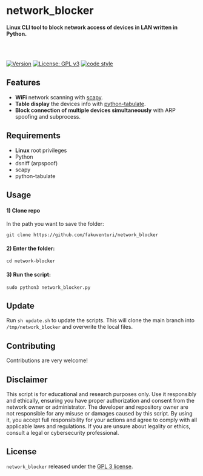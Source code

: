 # network_blocker
 
**Linux CLI tool to block network access of devices in LAN written in Python.**

<br />
<br />

[![Version](https://img.shields.io/badge/version-1.4.3-blue)](https://github.com/fakuventuri/network_blocker)
[![License: GPL v3](https://img.shields.io/badge/License-GPLv3-brightgreen.svg)](https://github.com/fakuventuri/network_blocker/blob/main/LICENSE)
[![code style](https://img.shields.io/badge/code%20style-black-000000.svg)](https://github.com/ambv/black)

## Features

* **WiFi** network scanning with [scapy](https://github.com/secdev/scapy).
* **Table display** the devices info with [python-tabulate](https://github.com/astanin/python-tabulate).
* **Block connection of multiple devices simultaneously** with ARP spoofing and subprocess.


## Requirements

* **Linux** root privileges
* Python
* dsniff (arpspoof)
* scapy
* python-tabulate


## Usage

#### 1) Clone repo

  In the path you want to save the folder:
 ```
 git clone https://github.com/fakuventuri/network_blocker
 ```

#### 2) Enter the folder:

```
cd network-blocker
```

#### 3) Run the script:

```
sudo python3 network_blocker.py
```

[//]: # "wget https://raw.githubusercontent.com/fakuventuri/network_blocker/main/network_blocker.py"

## Update

Run `sh update.sh` to update the scripts. This will clone the main branch into `/tmp/network_blocker` and overwrite the local files.


## Contributing

Contributions are very welcome!


## Disclaimer

This script is for educational and research purposes only. Use it responsibly and ethically, ensuring you have proper authorization and consent from the network owner or administrator. The developer and repository owner are not responsible for any misuse or damages caused by this script. By using it, you accept full responsibility for your actions and agree to comply with all applicable laws and regulations. If you are unsure about legality or ethics, consult a legal or cybersecurity professional.


## License

`network_blocker` released under the [GPL 3 license](https://github.com/fakuventuri/network_blocker/blob/main/LICENSE).


[//]: # "## Stargazers over time"

[//]: # "[![Stargazers over time](https://starchart.cc/fakuventuri/network_blocker.svg)](https://starchart.cc/fakuventuri/network_blocker)"

